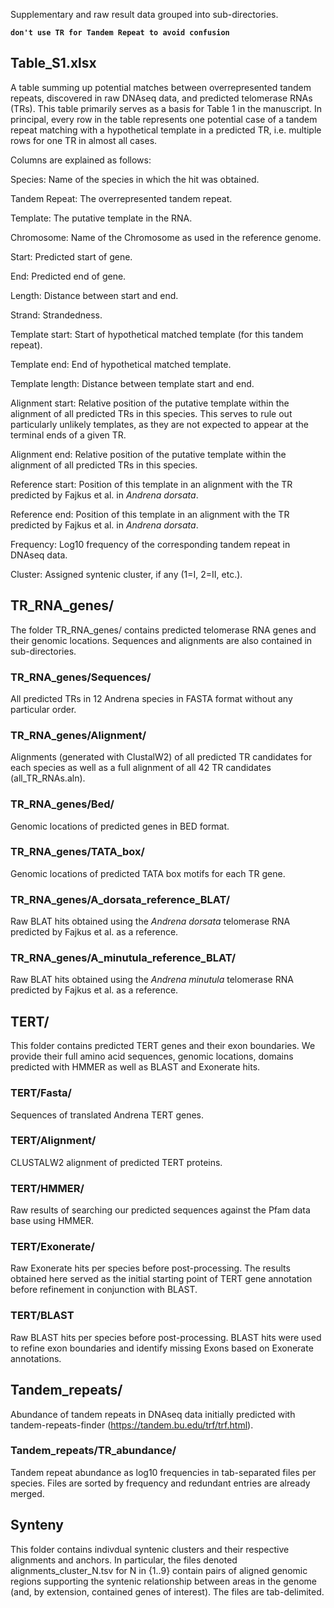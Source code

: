 Supplementary and raw result data grouped into sub-directories.

__`don't use TR for Tandem Repeat to avoid confusion`__

## Table_S1.xlsx

A table summing up potential matches between overrepresented tandem
repeats, discovered in raw DNAseq data, and predicted telomerase RNAs (TRs).
This table primarily serves as a basis for Table 1 in the manuscript.
In principal, every row in the table represents one potential case of 
a tandem repeat matching with a hypothetical template in a predicted 
TR, i.e. multiple rows for one TR in almost all cases.

Columns are explained as follows:

Species:
Name of the species in which the hit was obtained.

Tandem Repeat:
The overrepresented tandem repeat.

Template:
The putative template in the RNA. 

Chromosome:
Name of the Chromosome as used in the reference genome.

Start:
Predicted start of gene.

End:
Predicted end of gene.

Length:
Distance between start and end.

Strand:
Strandedness.

Template start:
Start of hypothetical matched template (for this tandem repeat).

Template end:
End of hypothetical matched template.

Template length:
Distance between template start and end.

Alignment start:
Relative position of the putative template within the 
alignment of all predicted TRs in this species. This 
serves to rule out particularly unlikely templates, as 
they are not expected to appear at the terminal ends of
a given TR. 

Alignment end:
Relative position of the putative template within the
alignment of all predicted TRs in this species.

Reference start:
Position of this template in an alignment with the TR
predicted by Fajkus et al. in _Andrena dorsata_. 

Reference end:
Position of this template in an alignment with the TR
predicted by Fajkus et al. in _Andrena dorsata_.

Frequency:
Log10 frequency of the corresponding tandem repeat in 
DNAseq data.

Cluster:
Assigned syntenic cluster, if any (1=I, 2=II, etc.).



## TR_RNA_genes/

The folder TR_RNA_genes/ contains predicted telomerase RNA genes and their genomic
locations. Sequences and alignments are also contained in sub-directories.


### TR_RNA_genes/Sequences/
All predicted TRs in 12 Andrena species in FASTA format without any
particular order.

### TR_RNA_genes/Alignment/ 
Alignments (generated with ClustalW2) of all predicted TR candidates for
each species as well as a full alignment of all 42 TR candidates
(all_TR_RNAs.aln). 

### TR_RNA_genes/Bed/
Genomic locations of predicted genes in BED format.

### TR_RNA_genes/TATA_box/
Genomic locations of predicted TATA box motifs for each
TR gene.

### TR_RNA_genes/A_dorsata_reference_BLAT/
Raw BLAT hits obtained using the _Andrena dorsata_
telomerase RNA predicted by Fajkus et al. as a reference. 

### TR_RNA_genes/A_minutula_reference_BLAT/
Raw BLAT hits obtained using the _Andrena minutula_
telomerase RNA predicted by Fajkus et al. as a reference.


## TERT/

This folder contains predicted TERT genes and their exon boundaries.
We provide their full amino acid sequences, genomic locations, domains 
predicted with HMMER as well as BLAST and Exonerate hits.


### TERT/Fasta/
Sequences of translated Andrena TERT genes. 

### TERT/Alignment/
CLUSTALW2 alignment of predicted TERT proteins.

### TERT/HMMER/
Raw results of searching our predicted sequences against
the Pfam data base using HMMER.

### TERT/Exonerate/
Raw Exonerate hits per species before post-processing. 
The results obtained here served as the initial starting
point of TERT gene annotation before refinement in
conjunction with BLAST.

### TERT/BLAST
Raw BLAST hits per species before post-processing.
BLAST hits were used to refine exon boundaries and 
identify missing Exons based on Exonerate annotations.


## Tandem_repeats/

Abundance of tandem repeats in DNAseq data initially 
predicted with tandem-repeats-finder (https://tandem.bu.edu/trf/trf.html). 

### Tandem_repeats/TR_abundance/

Tandem repeat abundance as log10 frequencies in tab-separated files
per species. Files are sorted by frequency and redundant entries are
already merged.


## Synteny 

This folder contains indivdual syntenic clusters and their respective
alignments and anchors.  In particular, the files denoted
alignments_cluster_N.tsv for N in {1..9} contain pairs of aligned
genomic regions supporting the syntenic relationship between areas in
the genome (and, by extension, contained genes of interest).  The
files are tab-delimited.

